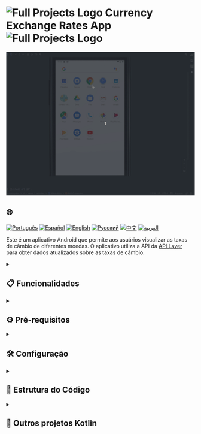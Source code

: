 # <img src="https://cdn-icons-png.flaticon.com/128/4300/4300493.png" alt="Full Projects Logo" width="42" height="30" /> Currency Exchange Rates App  <img src="https://cdn-icons-png.flaticon.com/128/4300/4300493.png" alt="Full Projects Logo" width="42" height="30" />

![Demonstração de uso](./assets/currencyConverter.gif)

## 🌐 
[![Português](https://img.shields.io/badge/Português-green)](https://github.com/SamuelRocha91/kotlinExchangeRate/blob/main/README.md) [![Español](https://img.shields.io/badge/Español-yellow)](https://github.com/SamuelRocha91/kotlinExchangeRate/blob/main/README_es.md) [![English](https://img.shields.io/badge/English-blue)](https://github.com/SamuelRocha91/kotlinExchangeRate/blob/main/README_en.md) [![Русский](https://img.shields.io/badge/Русский-lightgrey)](https://github.com/SamuelRocha91/kotlinExchangeRate/blob/main/README_ru.md) [![中文](https://img.shields.io/badge/中文-red)](https://github.com/SamuelRocha91/kotlinExchangeRate/blob/main/README_ch.md) [![العربية](https://img.shields.io/badge/العربية-orange)](https://github.com/SamuelRocha91/kotlinExchangeRate/blob/main/README_ar.md)

Este é um aplicativo Android que permite aos usuários visualizar as taxas de câmbio de diferentes moedas. O aplicativo utiliza a API da [API Layer](https://apilayer.com/) para obter dados atualizados sobre as taxas de câmbio.

<details>
  <summary><h2>📋 Funcionalidades</h2></summary>

  - Exibe uma lista de moedas disponíveis.
  - Permite que os usuários selecionem uma moeda e visualizem suas taxas de câmbio.
  - Tratamento de erros para melhorar a experiência do usuário.

</details>

<details>
  <summary><h2>⚙️ Pré-requisitos</h2></summary>

  - Android Studio
  - Gradle

</details>

<details>
  <summary><h2>🛠️ Configuração</h2></summary>

  ### 1. Cadastro na API Layer
  Antes de usar o aplicativo, você precisará se cadastrar em [API Layer](https://apilayer.com/) para obter uma chave de API.

  ### 2. Adicionar a chave da API
  Depois de se cadastrar, adicione sua chave de API ao arquivo `gradle.properties` do seu projeto:
  ```properties
  API_KEY="sua_chave_de_api"
  ```

  ### 3. Dependências
  Certifique-se de ter as seguintes dependências no seu arquivo `build.gradle`:
  ```groovy
  dependencies {
      implementation 'com.squareup.retrofit2:retrofit:2.9.0'
      implementation 'com.squareup.retrofit2:converter-gson:2.9.0'
      implementation 'org.jetbrains.kotlinx:kotlinx-coroutines-android:1.5.2'
      implementation 'com.google.android.material:material:1.4.0'
  }
  ```

  ### 4. Execução do aplicativo
  1. Abra o projeto no Android Studio.
  2. Certifique-se de que seu dispositivo Android ou emulador esteja configurado corretamente.
  3. Execute o aplicativo a partir do Android Studio.

</details>

<details>
  <summary><h2>📂 Estrutura do Código</h2></summary>

  O aplicativo é estruturado da seguinte forma:
  - `MainActivity`: A atividade principal que lida com a lógica de negócios e interações da UI.
  - `ApiLayer`: A camada de API que utiliza Retrofit para se comunicar com a API da API Layer.
  - `MainViewModel`: A classe ViewModel que gerencia o estado da UI e faz as chamadas de API.
  - `activity_main.xml`: O layout XML da atividade principal.

</details>

<details>
  <summary><h2>📁 Outros projetos Kotlin</h2></summary>

  - ☀️ [Weather App](https://github.com/SamuelRocha91/kotlinWeatherApp)
  - 👤 [Social Login](https://github.com/SamuelRocha91/kotlinLoginSocial)
  - 📜 [Virtual Menu](https://github.com/SamuelRocha91/kotlinVirtualMenu)

</details>
